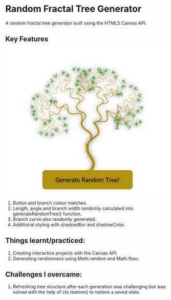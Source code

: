 # Random Fractal Tree Generator

A random fractal tree generator built using the HTML5 Canvas API.

## Key Features 

 ![Tree Example](/tree-example.png)
 
1. Button and branch colour matches. 
2. Length, angle and branch width randomly calculated into generateRandomTree() function.
3. Branch curve also randomly generated.
4. Additional styling with shadowBlur and shadowColor.

## Things learnt/practiced:

1. Creating interactive projects with the Canvas API.
2. Generating randomness using Math.random and Math.floor. 

## Challenges I overcame:

1. Refreshing tree structure after each generation was challenging but was solved with the help of ctx.restore() to restore a saved state.
